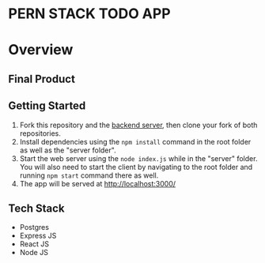 # PERN STACK TODO APP

# Overview

## Final Product

## Getting Started

<ol>
  <li>Fork this repository and the <a href="https://github.com/DespoTron/todoapp-backend">backend server</a>, then clone your fork of both repositories.</li> 
  <li>Install dependencies using the <code>npm install</code> command in the root folder as well as the "server folder".</li>
  <li>Start the web server using the <code>node index.js</code> while in the "server" folder. You will also need to start the client by navigating to the root folder and running <code>npm start</code> command there as well. </li>
  <li>The app will be served at <a href="http://localhost:3000/">http://localhost:3000/</a></li>
</ol>

## Tech Stack

<ul>
  <li>Postgres</li>
  <li>Express JS</li>
  <li>React JS</li>
  <li>Node JS</li>
</ul>
